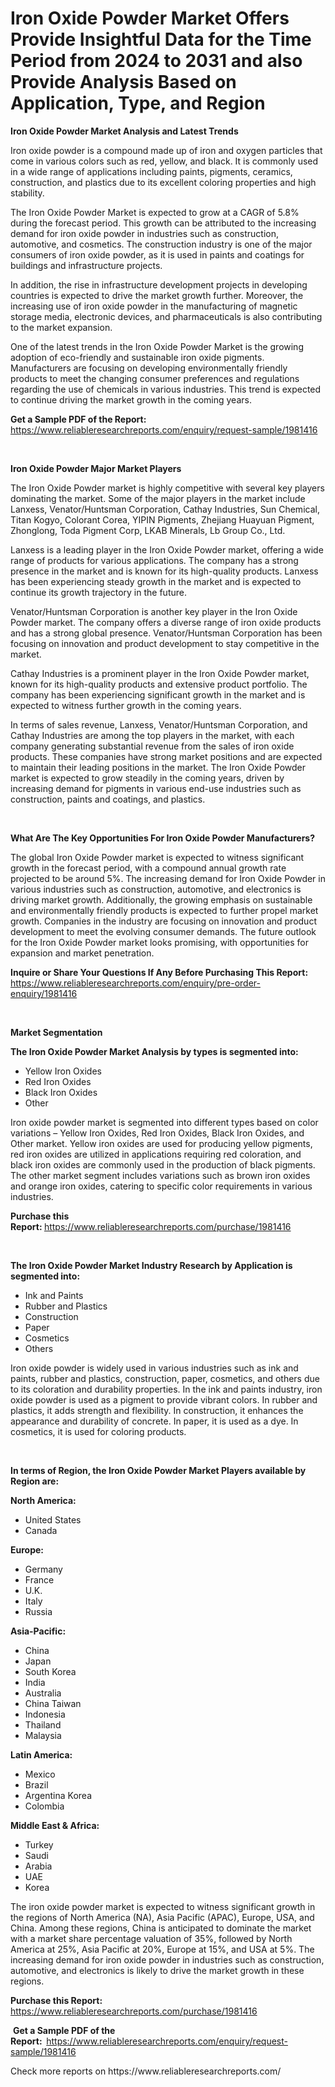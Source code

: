 <p><h1>Iron Oxide Powder Market Offers Provide Insightful Data for the Time Period from 2024 to 2031 and also Provide Analysis Based on Application, Type, and Region</h1></p><p><strong>Iron Oxide Powder Market Analysis and Latest Trends</strong></p>
<p><p>Iron oxide powder is a compound made up of iron and oxygen particles that come in various colors such as red, yellow, and black. It is commonly used in a wide range of applications including paints, pigments, ceramics, construction, and plastics due to its excellent coloring properties and high stability.</p><p>The Iron Oxide Powder Market is expected to grow at a CAGR of 5.8% during the forecast period. This growth can be attributed to the increasing demand for iron oxide powder in industries such as construction, automotive, and cosmetics. The construction industry is one of the major consumers of iron oxide powder, as it is used in paints and coatings for buildings and infrastructure projects.</p><p>In addition, the rise in infrastructure development projects in developing countries is expected to drive the market growth further. Moreover, the increasing use of iron oxide powder in the manufacturing of magnetic storage media, electronic devices, and pharmaceuticals is also contributing to the market expansion.</p><p>One of the latest trends in the Iron Oxide Powder Market is the growing adoption of eco-friendly and sustainable iron oxide pigments. Manufacturers are focusing on developing environmentally friendly products to meet the changing consumer preferences and regulations regarding the use of chemicals in various industries. This trend is expected to continue driving the market growth in the coming years.</p></p>
<p><strong>Get a Sample PDF of the Report:&nbsp;</strong> <a href="https://www.reliableresearchreports.com/enquiry/request-sample/1981416">https://www.reliableresearchreports.com/enquiry/request-sample/1981416</a></p>
<p>&nbsp;</p>
<p><strong>Iron Oxide Powder Major Market Players</strong></p>
<p><p>The Iron Oxide Powder market is highly competitive with several key players dominating the market. Some of the major players in the market include Lanxess, Venator/Huntsman Corporation, Cathay Industries, Sun Chemical, Titan Kogyo, Colorant Corea, YIPIN Pigments, Zhejiang Huayuan Pigment, Zhonglong, Toda Pigment Corp, LKAB Minerals, Lb Group Co., Ltd.</p><p>Lanxess is a leading player in the Iron Oxide Powder market, offering a wide range of products for various applications. The company has a strong presence in the market and is known for its high-quality products. Lanxess has been experiencing steady growth in the market and is expected to continue its growth trajectory in the future.</p><p>Venator/Huntsman Corporation is another key player in the Iron Oxide Powder market. The company offers a diverse range of iron oxide products and has a strong global presence. Venator/Huntsman Corporation has been focusing on innovation and product development to stay competitive in the market.</p><p>Cathay Industries is a prominent player in the Iron Oxide Powder market, known for its high-quality products and extensive product portfolio. The company has been experiencing significant growth in the market and is expected to witness further growth in the coming years.</p><p>In terms of sales revenue, Lanxess, Venator/Huntsman Corporation, and Cathay Industries are among the top players in the market, with each company generating substantial revenue from the sales of iron oxide products. These companies have strong market positions and are expected to maintain their leading positions in the market. The Iron Oxide Powder market is expected to grow steadily in the coming years, driven by increasing demand for pigments in various end-use industries such as construction, paints and coatings, and plastics.</p></p>
<p>&nbsp;</p>
<p><strong>What Are The Key Opportunities For Iron Oxide Powder Manufacturers?</strong></p>
<p><p>The global Iron Oxide Powder market is expected to witness significant growth in the forecast period, with a compound annual growth rate projected to be around 5%. The increasing demand for Iron Oxide Powder in various industries such as construction, automotive, and electronics is driving market growth. Additionally, the growing emphasis on sustainable and environmentally friendly products is expected to further propel market growth. Companies in the industry are focusing on innovation and product development to meet the evolving consumer demands. The future outlook for the Iron Oxide Powder market looks promising, with opportunities for expansion and market penetration.</p></p>
<p><strong>Inquire or Share Your Questions If Any Before Purchasing This Report:</strong> <a href="https://www.reliableresearchreports.com/enquiry/pre-order-enquiry/1981416">https://www.reliableresearchreports.com/enquiry/pre-order-enquiry/1981416</a></p>
<p>&nbsp;</p>
<p><strong>Market Segmentation</strong></p>
<p><strong>The Iron Oxide Powder Market Analysis by types is segmented into:</strong></p>
<p><ul><li>Yellow Iron Oxides</li><li>Red Iron Oxides</li><li>Black Iron Oxides</li><li>Other</li></ul></p>
<p><p>Iron oxide powder market is segmented into different types based on color variations – Yellow Iron Oxides, Red Iron Oxides, Black Iron Oxides, and Other market. Yellow iron oxides are used for producing yellow pigments, red iron oxides are utilized in applications requiring red coloration, and black iron oxides are commonly used in the production of black pigments. The other market segment includes variations such as brown iron oxides and orange iron oxides, catering to specific color requirements in various industries.</p></p>
<p><strong>Purchase this Report:&nbsp;</strong><a href="https://www.reliableresearchreports.com/purchase/1981416">https://www.reliableresearchreports.com/purchase/1981416</a></p>
<p>&nbsp;</p>
<p><strong>The Iron Oxide Powder Market Industry Research by Application is segmented into:</strong></p>
<p><ul><li>Ink and Paints</li><li>Rubber and Plastics</li><li>Construction</li><li>Paper</li><li>Cosmetics</li><li>Others</li></ul></p>
<p><p>Iron oxide powder is widely used in various industries such as ink and paints, rubber and plastics, construction, paper, cosmetics, and others due to its coloration and durability properties. In the ink and paints industry, iron oxide powder is used as a pigment to provide vibrant colors. In rubber and plastics, it adds strength and flexibility. In construction, it enhances the appearance and durability of concrete. In paper, it is used as a dye. In cosmetics, it is used for coloring products.</p></p>
<p>&nbsp;</p>
<p><strong>In terms of Region, the Iron Oxide Powder Market Players available by Region are:</strong></p>
<p>
    <p> <strong> North America: </strong>
        <ul>
            <li>United States</li>
            <li>Canada</li>
        </ul>
        </p> 
    <p> <strong> Europe: </strong>
        <ul>
            <li>Germany</li>
            <li>France</li>
            <li>U.K.</li>
            <li>Italy</li>
            <li>Russia</li>
        </ul>
        </p> 
    <p> <strong> Asia-Pacific: </strong>
        <ul>
            <li>China</li>
            <li>Japan</li>
            <li>South Korea</li>
            <li>India</li>
            <li>Australia</li>
            <li>China Taiwan</li>
            <li>Indonesia</li>
            <li>Thailand</li>
            <li>Malaysia</li>
        </ul>
        </p> 
    <p> <strong> Latin America: </strong>
        <ul>
            <li>Mexico</li>
            <li>Brazil</li>
            <li>Argentina Korea</li>
            <li>Colombia</li>
        </ul>
        </p> 
    <p> <strong> Middle East & Africa: </strong>
        <ul>
            <li>Turkey</li>
            <li>Saudi</li>
            <li>Arabia</li>
            <li>UAE</li>
            <li>Korea</li>
        </ul>
    </p>
    </p>
<p><p>The iron oxide powder market is expected to witness significant growth in the regions of North America (NA), Asia Pacific (APAC), Europe, USA, and China. Among these regions, China is anticipated to dominate the market with a market share percentage valuation of 35%, followed by North America at 25%, Asia Pacific at 20%, Europe at 15%, and USA at 5%. The increasing demand for iron oxide powder in industries such as construction, automotive, and electronics is likely to drive the market growth in these regions.</p></p>
<p><strong>Purchase this Report: </strong><a href="https://www.reliableresearchreports.com/purchase/1981416">https://www.reliableresearchreports.com/purchase/1981416</a></p>
<p>&nbsp;<strong>Get a Sample PDF of the Report:&nbsp;&nbsp;</strong><a href="https://www.reliableresearchreports.com/enquiry/request-sample/1981416">https://www.reliableresearchreports.com/enquiry/request-sample/1981416</a></p>
<p><strong></strong></p>
<p>Check more reports on https://www.reliableresearchreports.com/</p>